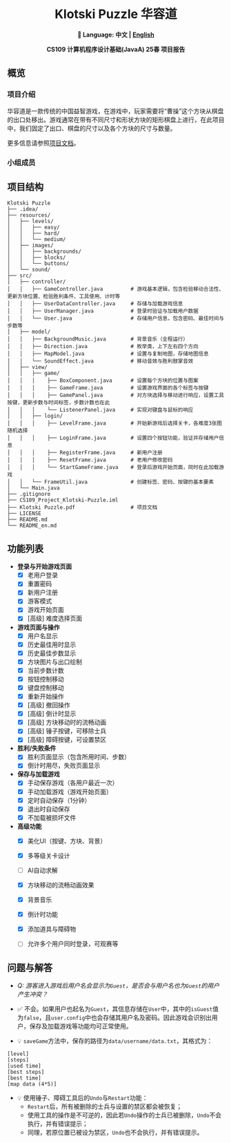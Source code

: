 <div align=center>

# Klotski Puzzle 华容道

**📖 Language: 中文 | [English](https://github.com/lxriscute0501/SUSTech_CS109_Project_Klotski-Puzzle/blob/main/README_en.md)**

**CS109 计算机程序设计基础(JavaA) 25春 项目报告**

</div>

## 概览

### 项目介绍

华容道是一款传统的中国益智游戏，在游戏中，玩家需要将“曹操”这个方块从棋盘的出口处移出。游戏通常在带有不同尺寸和形状方块的矩形棋盘上进行，在此项目中，我们固定了出口、棋盘的尺寸以及各个方块的尺寸与数量。

更多信息请参照[项目文档](https://github.com/lxriscute0501/SUSTech_CS109_Project_Klotski-Puzzle/blob/main/Klotski%20Puzzle.pdf)。

### 小组成员


## 项目结构

```
Klotski Puzzle
├── .idea/
├── resources/
│   ├── levels/                         
│   │   ├── easy/
│   │   ├── hard/
│   │   └── medium/
│   ├── images/                         
│   │   ├── backgrounds/
│   │   ├── blocks/
│   │   └── buttons/
│   └── sound/                      
├── src/
│   ├── controller/
│   │   ├── GameController.java         # 游戏基本逻辑，包含检验移动合法性、更新方块位置、检验胜利条件、工具使用、计时等
│   │   ├── UserDataController.java     # 存储与加载游戏信息
│   │   ├── UserManager.java            # 登录时验证与加载用户数据
│   │   └── User.java                   # 存储用户信息，包含密码、最佳时间与步数等
│   ├── model/
│   │   ├── BackgroundMusic.java        # 背景音乐（全程运行）
│   │   ├── Direction.java              # 枚举类，上下左右四个方向
│   │   ├── MapModel.java               # 设置与复制地图，存储地图信息
│   │   └── SoundEffect.java            # 移动音效与胜利鼓掌音效
│   ├── view/
│   │   ├── game/
│   │   │    ├── BoxComponent.java      # 设置每个方块的位置与图案
│   │   │    ├── GameFrame.java         # 设置游戏界面的各个标签与按键
│   │   │    ├── GamePanel.java         # 对方块选择与移动进行响应，设置工具按键，更新步数与时间标签，步数计数也在此
│   │   │    └── ListenerPanel.java     # 实现对键盘与鼠标的响应
│   │   ├── login/
│   │   │    ├── LevelFrame.java        # 开始新游戏后选择关卡，各难度3张图随机选择
│   │   │    ├── LoginFrame.java        # 设置四个按钮功能，验证并存储用户信息
│   │   │    ├── RegisterFrame.java     # 新用户注册
│   │   │    ├── ResetFrame.java        # 老用户修改密码
│   │   │    └── StartGameFrame.java    # 登录后游戏开始页面，同时在此加载游戏
│   │   └── FrameUtil.java              # 创建标签、密码、按键的基本要素
│   └── Main.java
├── .gitignore
├── CS109_Project_Klotski-Puzzle.iml
├── Klotski Puzzle.pdf                  # 项目文档
├── LICENSE
├── README.md
└── README_en.md
```

## 功能列表

- **登录与开始游戏页面**
    - [x] 老用户登录
    - [x] 重置密码
    - [x] 新用户注册
    - [x] 游客模式
    - [x] 游戏开始页面
    - [x] [高级] 难度选择页面

- **游戏页面与操作**
    - [x] 用户名显示
    - [x] 历史最佳用时显示
    - [x] 历史最佳步数显示
    - [x] 方块图片与出口绘制
    - [x] 当前步数计数
    - [x] 按钮控制移动
    - [x] 键盘控制移动
    - [x] 重新开始操作
    - [x] [高级] 撤回操作
    - [x] [高级] 倒计时显示
    - [x] [高级] 方块移动时的流畅动画
    - [x] [高级] 锤子按键，可移除士兵 
    - [x] [高级] 障碍按键，可设置禁区

- **胜利/失败条件**
    - [x] 胜利页面显示（包含所用时间、步数）
    - [x] 倒计时用尽，失败页面显示

- **保存与加载游戏**
    - [x] 手动保存游戏（各用户最近一次）
    - [x] 手动加载游戏（游戏开始页面）
    - [x] 定时自动保存（1分钟）
    - [x] 退出时自动保存
    - [x] 不加载被损坏文件

- **高级功能**
    - [x] 美化UI（按键、方块、背景）
    - [x] 多等级关卡设计
    - [ ] AI自动求解
    - [x] 方块移动的流畅动画效果
    - [x] 背景音乐
    - [x] 倒计时功能
    - [x] 添加道具与障碍物
    - [ ] 允许多个用户同时登录，可观赛等


## 问题与解答

- *Q: 游客进入游戏后用户名会显示为`Guest`，是否会与用户名也为`Guest`的用户产生冲突？*
- ✅ 不会。如果用户也起名为`Guest`，其信息存储在`User`中，其中的`isGuest`值为`false`，且`user.config`中也会存储其用户名及密码。因此游戏会识别出用户，保存及加载游戏等功能均可正常使用。

- 💡 `saveGame`方法中，保存的路径为`data/username/data.txt`，其格式为：
```
[level]
[steps]
[used time]
[best steps]
[best time]
[map data (4*5)]
```

- 💡 使用锤子、障碍工具后的`Undo`与`Restart`功能：
    * `Restart`后，所有被删除的士兵与设置的禁区都会被恢复；
    * 使用工具的操作是不可逆的，因此若`Undo`操作的士兵已被删除，`Undo`不会执行，并有错误提示；
    * 同理，若原位置已被设为禁区，`Undo`也不会执行，并有错误提示。



